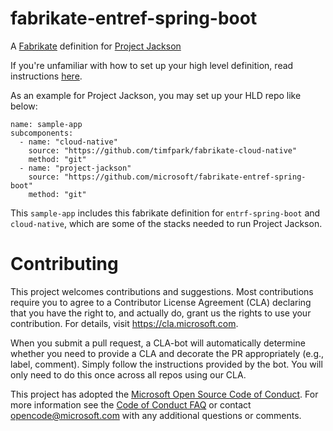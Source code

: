 # fabrikate-entref-spring-boot
A [Fabrikate](https://github.com/Microsoft/fabrikate) definition for [Project Jackson](https://github.com/Microsoft/entref-spring-boot)

If you're unfamiliar with how to set up your high level definition, read instructions [here](https://github.com/Microsoft/fabrikate#getting-started).

As an example for Project Jackson, you may set up your HLD repo like below:
```
name: sample-app
subcomponents:
  - name: "cloud-native"
    source: "https://github.com/timfpark/fabrikate-cloud-native"
    method: "git"
  - name: "project-jackson"
    source: "https://github.com/microsoft/fabrikate-entref-spring-boot"
    method: "git"
```

This `sample-app` includes this fabrikate definition for `entrf-spring-boot` and `cloud-native`, which are some of the stacks needed to run Project Jackson. 

# Contributing

This project welcomes contributions and suggestions.  Most contributions require you to agree to a
Contributor License Agreement (CLA) declaring that you have the right to, and actually do, grant us
the rights to use your contribution. For details, visit https://cla.microsoft.com.

When you submit a pull request, a CLA-bot will automatically determine whether you need to provide
a CLA and decorate the PR appropriately (e.g., label, comment). Simply follow the instructions
provided by the bot. You will only need to do this once across all repos using our CLA.

This project has adopted the [Microsoft Open Source Code of Conduct](https://opensource.microsoft.com/codeofconduct/).
For more information see the [Code of Conduct FAQ](https://opensource.microsoft.com/codeofconduct/faq/) or
contact [opencode@microsoft.com](mailto:opencode@microsoft.com) with any additional questions or comments.
